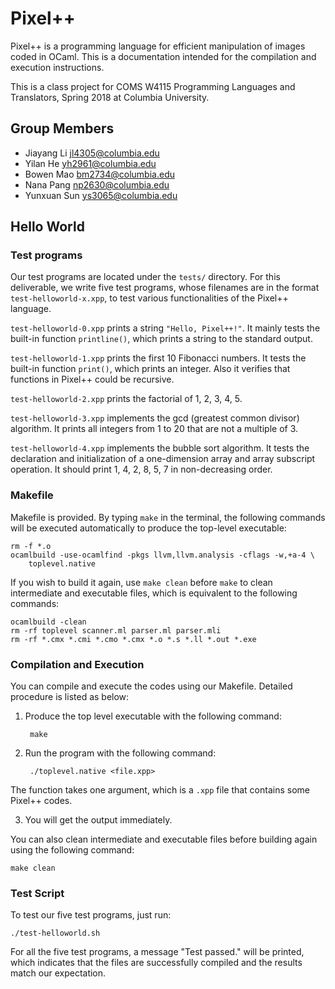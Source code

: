 # Pixel++

Pixel++ is a programming language for efficient manipulation of images coded in OCaml. This is a documentation intended for the compilation and execution instructions.

This is a class project for COMS W4115 Programming Languages and Translators, Spring 2018 at Columbia University.

## Group Members

- Jiayang Li	jl4305@columbia.edu
- Yilan He	yh2961@columbia.edu
- Bowen Mao	bm2734@columbia.edu
- Nana Pang	np2630@columbia.edu
- Yunxuan Sun	ys3065@columbia.edu

## Hello World

### Test programs

Our test programs are located under the `tests/` directory. For this deliverable, we write five test programs, whose filenames are in the format `test-helloworld-x.xpp`, to test various functionalities of the Pixel++ language.

`test-helloworld-0.xpp` prints a string `"Hello, Pixel++!"`. It mainly tests the built-in function `printline()`, which prints a string to the standard output. 

`test-helloworld-1.xpp` prints the first 10 Fibonacci numbers. It tests the built-in function `print()`, which prints an integer. Also it verifies that functions in Pixel++ could be recursive.

`test-helloworld-2.xpp` prints the factorial of 1, 2, 3, 4, 5.

`test-helloworld-3.xpp` implements the gcd (greatest common divisor) algorithm. It prints all integers from 1 to 20 that are not a multiple of 3. 

`test-helloworld-4.xpp` implements the bubble sort algorithm. It tests the declaration and initialization of a one-dimension array and array subscript operation. It should print 1, 4, 2, 8, 5, 7 in non-decreasing order.

### Makefile

Makefile is provided. By typing `make` in the terminal, the following commands will be executed automatically to produce the top-level executable:

	rm -f *.o
	ocamlbuild -use-ocamlfind -pkgs llvm,llvm.analysis -cflags -w,+a-4 \
		toplevel.native

If you wish to build it again, use `make clean` before `make` to clean intermediate and executable files, which is equivalent to the following commands:

	ocamlbuild -clean
	rm -rf toplevel scanner.ml parser.ml parser.mli
	rm -rf *.cmx *.cmi *.cmo *.cmx *.o *.s *.ll *.out *.exe

### Compilation and Execution

You can compile and execute the codes using our Makefile. Detailed procedure is listed as below:

1. Produce the top level executable with the following command:

		make

2. Run the program with the following command:
	
		./toplevel.native <file.xpp>

The function takes one argument, which is a `.xpp` file that contains some Pixel++ codes.

3. You will get the output immediately.

You can also clean intermediate and executable files before building again using the following command:

	make clean

### Test Script

To test our five test programs, just run:
	
	./test-helloworld.sh

For all the five test programs, a message "Test passed." will be printed, which indicates that the files are successfully compiled and the results match our expectation. 
